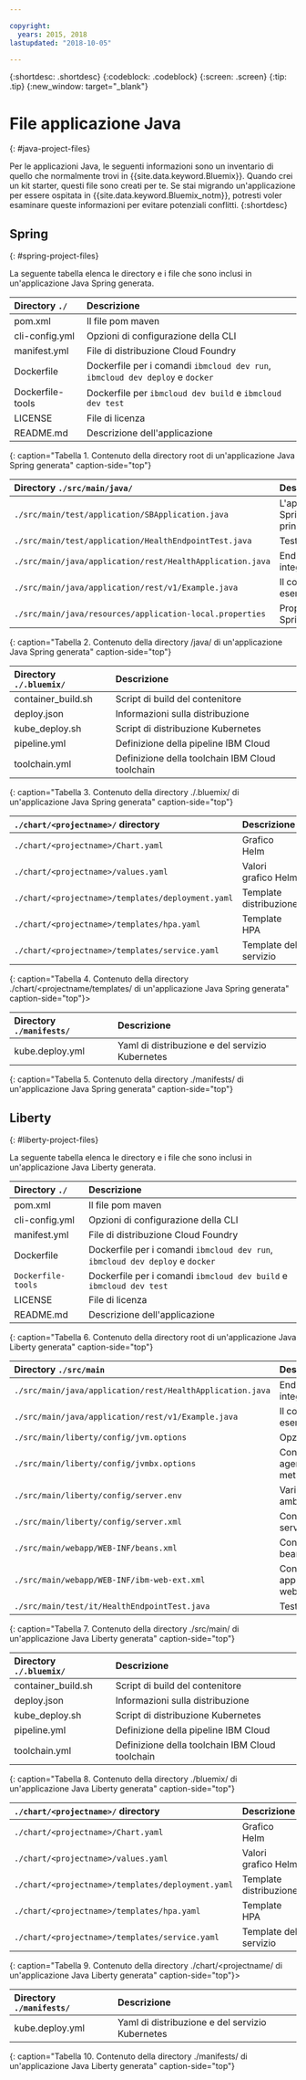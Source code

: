```yaml
---

copyright:
  years: 2015, 2018
lastupdated: "2018-10-05"

---
```


{:shortdesc: .shortdesc}
{:codeblock: .codeblock}
{:screen: .screen}
{:tip: .tip}
{:new_window: target="_blank"}

# File applicazione Java
{: #java-project-files}

Per le applicazioni Java, le seguenti informazioni sono un inventario di quello che normalmente trovi in {{site.data.keyword.Bluemix}}. Quando crei un kit starter, questi file sono creati per te. Se stai migrando un'applicazione per essere ospitata in {{site.data.keyword.Bluemix_notm}}, potresti voler esaminare queste informazioni per evitare potenziali conflitti.
{:shortdesc}

## Spring
{: #spring-project-files}

La seguente tabella elenca le directory e i file che sono inclusi in un'applicazione Java Spring generata.

| Directory `./`                                  | Descrizione                       |
|:------------------------------------------------|:------------------------------------------|
| pom.xml | Il file pom maven |
| cli-config.yml | Opzioni di configurazione della CLI |
| manifest.yml | File di distribuzione Cloud Foundry |
| Dockerfile | Dockerfile per i comandi `ibmcloud dev run`, `ibmcloud dev deploy` e `docker` |
| Dockerfile-tools | Dockerfile per `ibmcloud dev build` e `ibmcloud dev test` |
| LICENSE | File di licenza |
| README.md | Descrizione dell'applicazione |
{: caption="Tabella 1. Contenuto della directory root di un'applicazione Java Spring generata" caption-side="top"}

| Directory `./src/main/java/` | Descrizione                       |
|:------------------------------------------------|:------------------------------------------|
| `./src/main/test/application/SBApplication.java` | L'applicazione Spring principale |
| `./src/main/test/application/HealthEndpointTest.java` | Test |
| `./src/main/java/application/rest/HealthApplication.java` | Endpoint integrità |
| `./src/main/java/application/rest/v1/Example.java` | Il codice di esempio |
| `./src/main/java/resources/application-local.properties` | Proprietà Spring |
{: caption="Tabella 2. Contenuto della directory /java/ di un'applicazione Java Spring generata" caption-side="top"}

| Directory `./.bluemix/` | Descrizione |
|:------------------------------------------------|:------------------------------------------|
| container_build.sh | Script di build del contenitore |
| deploy.json | Informazioni sulla distribuzione |
| kube_deploy.sh | Script di distribuzione Kubernetes |
| pipeline.yml | Definizione della pipeline IBM Cloud |
| toolchain.yml | Definizione della toolchain IBM Cloud toolchain |
{: caption="Tabella 3. Contenuto della directory ./.bluemix/ di un'applicazione Java Spring generata" caption-side="top"}

| `./chart/<projectname>/` directory | Descrizione |
|:------------------------------------------------|:------------------------------------------|
| `./chart/<projectname>/Chart.yaml` | Grafico Helm |
| `./chart/<projectname>/values.yaml` | Valori grafico Helm |
| `./chart/<projectname>/templates/deployment.yaml` | Template distribuzione |
| `./chart/<projectname>/templates/hpa.yaml` | Template HPA |
| `./chart/<projectname>/templates/service.yaml` | Template del servizio |
{: caption="Tabella 4. Contenuto della directory ./chart/<projectname/templates/ di un'applicazione Java Spring generata" caption-side="top"}>

| Directory `./manifests/` | Descrizione |
|:------------------------------------------------|:------------------------------------------|
| kube.deploy.yml | Yaml di distribuzione e del servizio Kubernetes |
{: caption="Tabella 5. Contenuto della directory ./manifests/ di un'applicazione Java Spring generata" caption-side="top"}

## Liberty
{: #liberty-project-files}

La seguente tabella elenca le directory e i file che sono inclusi in un'applicazione Java Liberty generata.

| Directory `./`                                  | Descrizione                       |
|:------------------------------------------------|:------------------------------------------|
| pom.xml | Il file pom maven |
| cli-config.yml | Opzioni di configurazione della CLI |
| manifest.yml | File di distribuzione Cloud Foundry |
| Dockerfile | Dockerfile per i comandi `ibmcloud dev run`, `ibmcloud dev deploy` e `docker` |
| `Dockerfile-tools` | Dockerfile per i comandi `ibmcloud dev build` e `ibmcloud dev test` |
| LICENSE | File di licenza |
| README.md | Descrizione dell'applicazione |
{: caption="Tabella 6. Contenuto della directory root di un'applicazione Java Liberty generata" caption-side="top"}

| Directory `./src/main` | Descrizione |
|:------------------------------------------------|:------------------------------------------|
| `./src/main/java/application/rest/HealthApplication.java` | Endpoint integrità |
| `./src/main/java/application/rest/v1/Example.java` | Il codice di esempio |
| `./src/main/liberty/config/jvm.options` | Opzioni JVM |
| `./src/main/liberty/config/jvmbx.options` | Configurazione agente metriche Java |
| `./src/main/liberty/config/server.env` | Variabili di ambiente |
| `./src/main/liberty/config/server.xml` | Configurazione server |
| `./src/main/webapp/WEB-INF/beans.xml` | Configurazione bean CDI |
| `./src/main/webapp/WEB-INF/ibm-web-ext.xml` | Configurazione applicazione web IBM |
| `./src/main/test/it/HealthEndpointTest.java` | Test |
{: caption="Tabella 7. Contenuto della directory ./src/main/ di un'applicazione Java Liberty generata" caption-side="top"}

| Directory `./.bluemix/` | Descrizione |
|:------------------------------------------------|:------------------------------------------|
| container_build.sh | Script di build del contenitore |
| deploy.json | Informazioni sulla distribuzione |
| kube_deploy.sh | Script di distribuzione Kubernetes |
| pipeline.yml | Definizione della pipeline IBM Cloud |
| toolchain.yml | Definizione della toolchain IBM Cloud toolchain |
{: caption="Tabella 8. Contenuto della directory ./bluemix/ di un'applicazione Java Liberty generata" caption-side="top"}

| `./chart/<projectname>/` directory | Descrizione |
|:------------------------------------------------|:------------------------------------------|
| `./chart/<projectname>/Chart.yaml` | Grafico Helm |
| `./chart/<projectname>/values.yaml` | Valori grafico Helm |
| `./chart/<projectname>/templates/deployment.yaml` | Template distribuzione |
| `./chart/<projectname>/templates/hpa.yaml` | Template HPA |
| `./chart/<projectname>/templates/service.yaml` | Template del servizio |
{: caption="Tabella 9. Contenuto della directory ./chart/<projectname/ di un'applicazione Java Liberty generata" caption-side="top"}>

| Directory `./manifests/` | Descrizione |
|:------------------------------------------------|:------------------------------------------|
| kube.deploy.yml | Yaml di distribuzione e del servizio Kubernetes |
{: caption="Tabella 10. Contenuto della directory ./manifests/ di un'applicazione Java Liberty generata" caption-side="top"}
